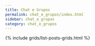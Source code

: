 ```yaml
---
title: Chat e Grupos
permalink: chat_e_grupos/index.html
sidebar: chat_e_grupos
category: chat_e_grupos
---
```


{% include grids/list-posts-grids.html %}